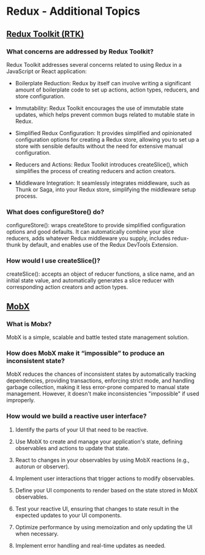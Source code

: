 #  Redux - Additional Topics

## [Redux Toolkit (RTK)](https://redux-toolkit.js.org/introduction/getting-started)




### What concerns are addressed by Redux Toolkit?


Redux Toolkit addresses several concerns related to using Redux in a JavaScript or React application:

* Boilerplate Reduction: Redux by itself can involve writing a significant amount of boilerplate code to set up actions, action types, reducers, and store configuration.

* Immutability: Redux Toolkit encourages the use of immutable state updates, which helps prevent common bugs related to mutable state in Redux. 

* Simplified Redux Configuration: It provides simplified and opinionated configuration options for creating a Redux store, allowing you to set up a store with sensible defaults without the need for extensive manual configuration.

* Reducers and Actions: Redux Toolkit introduces createSlice(), which simplifies the process of creating reducers and action creators. 
* Middleware Integration: It seamlessly integrates middleware, such as Thunk or Saga, into your Redux store, simplifying the middleware setup process.

### What does configureStore() do?

configureStore(): wraps createStore to provide simplified configuration options and good defaults. It can automatically combine your slice reducers, adds whatever Redux middleware you supply, includes redux-thunk by default, and enables use of the Redux DevTools Extension.

### How would I use createSlice()?

createSlice(): accepts an object of reducer functions, a slice name, and an initial state value, and automatically generates a slice reducer with corresponding action creators and action types.


## [MobX](https://mobx.js.org/getting-started.html)





### What is Mobx?

MobX is a simple, scalable and battle tested state management solution.

### How does MobX make it “impossible” to produce an inconsistent state?


MobX reduces the chances of inconsistent states by automatically tracking dependencies, providing transactions, enforcing strict mode, and handling garbage collection, making it less error-prone compared to manual state management. However, it doesn't make inconsistencies "impossible" if used improperly.

### How would we build a reactive user interface?

1. Identify the parts of your UI that need to be reactive.

1. Use MobX to create and manage your application's state, defining observables and actions to update that state.

1. React to changes in your observables by using MobX reactions (e.g., autorun or observer).

1. Implement user interactions that trigger actions to modify observables.

1. Define your UI components to render based on the state stored in MobX observables.

1. Test your reactive UI, ensuring that changes to state result in the expected updates to your UI components.

1. Optimize performance by using memoization and only updating the UI when necessary.

1. Implement error handling and real-time updates as needed.